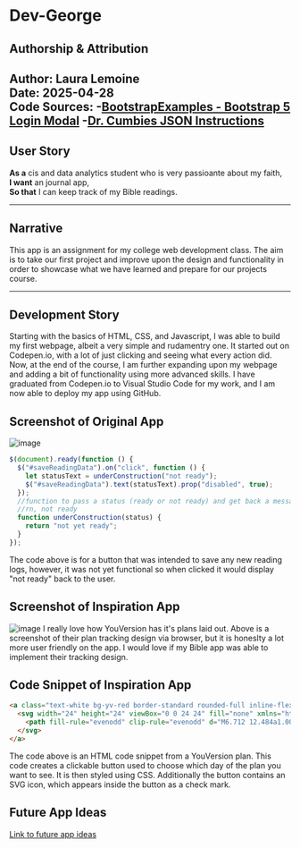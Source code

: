 # Dev-George

## Authorship & Attribution

**Author:** Laura Lemoine  
**Date:** 2025-04-28  
**Code Sources:** 
-[BootstrapExamples - Bootstrap 5 Login Modal](https://bootstrapexamples.com/@anonymous/bootstrap-5-login-modal)
-[Dr. Cumbies JSON Instructions](https://github.com/barrycumbie/jubilant-garbanzo-easy-read)
---

## User Story

**As a** cis and data analytics student who is very passioante about my faith,  
**I want** an journal app,  
**So that** I can keep track of my Bible readings.

---

## Narrative

This app is an assignment for my college web development class. The aim is to take our first project and improve upon the design and functionality in order to showcase what we have learned and prepare for our projects course.

---
## Development Story
Starting with the basics of HTML, CSS, and Javascript, I was able to build my first webpage, albeit a very simple and rudamentry one. It started out on Codepen.io, with a lot of just clicking and seeing what every action did. Now, at the end of the course, I am further expanding upon my webpage and adding a bit of functionality using more advanced skills. I have graduated from Codepen.io to Visual Studio Code for my work, and I am now able to deploy my app using GitHub.

## Screenshot of Original App
![image](https://github.com/user-attachments/assets/fe8a1dd9-d601-41a5-a01a-5258da985a85)
```javascript
$(document).ready(function () {
  $("#saveReadingData").on("click", function () {
    let statusText = underConstruction("not ready");
    $("#saveReadingData").text(statusText).prop("disabled", true);
  });
  //function to pass a status (ready or not ready) and get back a message for user
  //rn, not ready
  function underConstruction(status) {
    return "not yet ready";
  }
});
```
The code above is for a button that was intended to save any new reading logs, however, it was not yet functional so when clicked it would display "not ready" back to the user.
## Screenshot of Inspiration App
![image](https://github.com/user-attachments/assets/7cc5df5e-b4ff-4e62-ab57-86be19b8aabe)
I really love how YouVersion has it's plans laid out. Above is a screenshot of their plan tracking design via browser, but it is honeslty a lot more user friendly on the app. I would love if my Bible app was able to implement their tracking design.

## Code Snippet of Inspiration App

```html
<a class="text-white bg-yv-red border-standard rounded-full inline-flex items-center w-full justify-center no-underline p-0.5 md:pli-2 md:plb-1.5 text-16 md:text-23 h-8" aria-label="Go to page 1" href="/users/LauraLemoine870/reading-plans/22465-bibleproject-the-crucified-king/subscription/1164369617/day/1">
  <svg width="24" height="24" viewBox="0 0 24 24" fill="none" xmlns="http://www.w3.org/2000/svg">
    <path fill-rule="evenodd" clip-rule="evenodd" d="M6.712 12.484a1.002 1.002 0 0 1 1.417-.001l2.648 2.654a.25.25 0 0 0 .353 0l6.895-6.894a1 1 0 0 1 1.414 1.414l-7.782 7.781a1 1 0 0 1-1.414 0L6.71 13.9a1.002 1.002 0 0 1 .002-1.416Z" fill="currentColor"></path>
  </svg>
</a>
```
The code above is an HTML code snippet from a YouVersion plan. This code creates a clickable button used to choose which day of the plan you want to see. It is then styled using CSS. Additionally the button contains an SVG icon, which appears inside the button as a check mark.
## Future App Ideas
[Link to future app ideas](https://github.com/llemoine1230/dev-george/issues/1)

